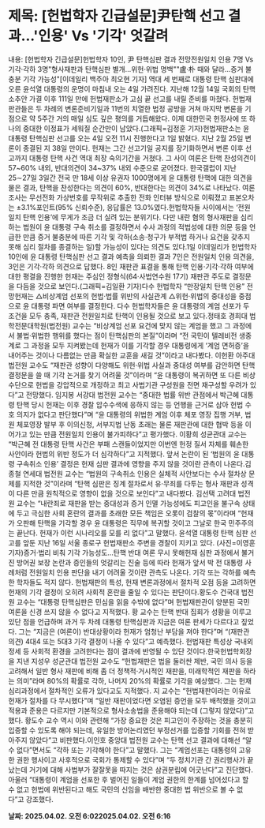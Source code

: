 # **제목: [헌법학자 긴급설문]尹탄핵 선고 결과…'인용' Vs '기각' 엇갈려**

  내용: [헌법학자 긴급설문]헌법학자 10인, 尹 탄핵심판 결과 전망전원일치 인용 7명 Vs 기각·각하 3명"형사재판과 탄핵심판 별개…위헌·위법 명백""盧·朴 때와 달라…증거 불충분 기각 가능성"[이데일리 백주아 최오현 기자] 역대 세 번째로 대통령 탄핵 심판대에 오른 윤석열 대통령의 운명이 마침내 오는 4일 가려진다. 지난해 12월 14일 국회의 탄핵소추안 가결 이후 111일 만에 헌법재판소가 고심 끝 선고를 내릴 준비를 마쳤다. 헌법재판관들은 두 차례의 변론준비기일과 11번의 치열한 법정 공방을 거쳐 마지막 변론을 기점으로 약 5주간 거의 매일 심도 깊은 평의를 거듭해왔다. 이제 대한민국 헌정사에 또 하나의 중대한 이정표가 세워질 순간만이 남았다.(그래픽=김정훈 기자)헌법재판소는 윤 대통령 탄핵심판 선고를 오는 4일 오전 11시 진행한다고 1일 밝혔다. 지난 2월 25일 변론이 종결된 지 38일 만이다. 헌재는 그간 선고기일 공지를 장기화하면서 변론 이후 선고까지 대통령 탄핵 사건 역대 최장 숙의기간을 거쳤다. 그 사이 여론은 탄핵 찬성의견이 57~60% 내외, 반대의견이 34~37% 내외 수준으로 굳어졌다. 한국갤럽이 지난 25∼27일 3일간 전국 만 18세 이상 유권자 1000명에게 윤 대통령 탄핵에 대한 의견을 물은 결과, 탄핵을 찬성한다는 의견이 60%, 반대한다는 의견이 34%로 나타났다. 여론조사는 무선전화 가상번호를 무작위로 추출한 전화 인터뷰 방식으로 이뤄졌고 표본오차는 ±3.1%포인트(95% 신뢰수준), 응답률은 13.0%였다.헌법학자들 사이에서는 ‘전원일치 탄핵 인용’에 무게가 조금 더 실려 있는 분위기다. 다만 내란 혐의 형사재판을 심리하는 법원이 윤 대통령 구속 취소를 결정하면서 수사 과정의 적법성에 대한 의문 등을 언급한 만큼 증거 불충분에 따른 기각 및 각하(소송·청구가 부적법 하거나 요건을 갖추지 못해 심리 절차를 종결하는 일)할 가능성이 있다는 의견도 있다.1일 이데일리가 헌법학자 10인에 윤 대통령 탄핵심판 선고 결과 예측을 의뢰한 결과 7인은 전원일치 인용 의견을, 3인은 기각·각하 의견으로 답했다. 8인 재판관 표결을 통해 탄핵 인용·기각·각하 여부에 대한 평결을 진행한 헌재는 주심인 정형식(64·사법연수원 17기) 재판관 주도로 결정문을 다듬을 것으로 보인다.(그래픽=김일환 기자)다수 헌법학자 “만장일치 탄핵 인용” 전망헌재는 △비상계엄 선포의 헌법·법률 위반의 사실관계 △위헌·위법의 중대성을 중점으로 윤 대통령 파면 여부를 결정한다. 다수 헌법학자들은 윤 대통령의 계엄 선포가 두 조건을 모두 충족, 재판관 전원일치로 탄핵이 인용될 것으로 보고 있다.정태호 경희대 법학전문대학원(법전원) 교수는 “비상계엄 선포 요건에 맞지 않는 계엄을 했고 그 과정에서 불법·위법한 행위를 했다는 점이 탄핵심판의 본질”이라며 “전 국민이 텔레비전 생중계로 그 과정을 모두 지켜봤는데 헌재가 이를 기각할 경우 대통령에게 ‘계엄 면허증’을 내어주는 것이나 다름없는 만큼 확실한 교훈을 새길 것”이라고 내다봤다. 이헌환 아주대 법전원 교수도 “재판관 성향이 다양해도 위헌·위법 사실과 중대성 여부를 감안하면 탄핵 결정문을 쓸 때 기각 논거를 찾기 어려울 것”이라며 “윤 대통령이 복귀하면 또 다른 비상수단으로 헌법을 강압적으로 개정하고 최고 사법기관 구성원을 전면 재구성할 우려가 있다”고 전망했다. 임지봉 서강대 법전원 교수는 “중대한 법률 위반 관점에서 박근혜 대통령 탄핵 당시 헌재는 이후 경찰 압수수색에 응하지 않는 등 언행을 근거로 삼아 헌법 수호 의지가 없다고 판단했다”며 “윤 대통령의 위법한 계엄 이후 체포 영장 집행 거부, 법원 체포영장 발부 후 이의신청, 서부지법 난동 초래는 물론 재판관에 대한 협박 등을 이어가고 있는 만큼 전원일치 인용이 불가피하다”고 평가했다. 이황희 성균관대 교수는 “박근혜 전 대통령 탄핵 사건은 부패 스캔들이었지만 이번엔 헌정 질서 자체를 훼손한 사안이라 헌법의 위반 정도가 더 심각하다”고 지적했다. 앞서 논란이 된 ‘법원의 윤 대통령 구속취소 인용’ 결정은 헌재 심판 결과에 영향을 주지 않을 것이란 관측이 나온다.김종철 연세대 법전원 교수는 “법원의 구속취소 인용은 실체적 사안보다는 수사 절차상 문제를 지적한 것”이라며 “탄핵 심판은 징계 절차로서 유·무죄를 다투는 형사 재판과 성격이 다른 만큼 원칙적으로 영향이 없을 것으로 보인다”고 내다봤다. 김선택 고려대 법전원 교수는 “내란죄로 재판을 받는 중대성과 증거 인멸 가능성에도 피고인을 불구속 상태에 두고 극심한 사회 혼란의 결과를 초래한 모든 책임은 오롯이 검찰의 몫”이라며 “헌재가 오판해 탄핵을 기각할 경우 윤 대통령은 직무에 복귀할 것이고 그날로 한국 민주주의는 끝난다. 헌재가 이런 시나리오를 모를 리 없다”고 말했다. 윤석열 대통령 탄핵 심판 선고를 앞둔 지난 16일 서울 종로구 헌법재판소 주변을 경찰이 지키고 있다. (사진=이영훈 기자)증거·법리 비춰 기각 가능성도…탄핵 반대 여론 무시 못해헌재 심판 과정에서 불거진 방어권 보장 논란과 증인들의 엇갈리는 진술 등에 따라 헌재가 앞서 박 전 대통령 사례처럼 전원일치 인용 판단을 내기 어려울 것이란 관측도 나온다. 기각 또는 각하를 예측한 학자들도 적지 않다. 헌법재판의 특성, 헌재 변론과정에서 절차적 오점 등을 고려하면 헌재의 기각 결정이 오히려 사회적 혼란을 줄일 수 있다는 판단이다.황도수 건국대 법전원 교수는 “대통령 탄핵심판은 민심을 읽을 수밖에 없다”며 헌법재판관이 양분된 국민 여론을 신경 쓰지 않을 수 없다고 지적했다. 황 교수는 탄핵 반대 집회가 성황을 이루고 있단 점을 언급하며 과거 두 차례 대통령 탄핵심판과 지금은 여론 판세가 다르다고 짚었다. 그는 “지금은 (여론이) 반대상황이라 헌재가 엄청난 부담을 져야 한다”며 “(재판관 의견) 4대4 또는 5대3 기각 결정이 나올 수 있다”고 예측했다. 헌법재판 특성상 국내외 정세 등 사회적 환경을 고려한다는 점이 결과에 반영될 수 있단 것이다.한국헌법학회장을 지낸 지성우 성균관대 법전원 교수도 “헌법재판은 법을 둘러싼 제반, 국민 의사 등을 고려해서 일반 형사 재판에 비해 좀 더 정책적·거시적인 재판을, 미래학적인 재판을 하라는 의미”라며 80%의 확률로 각하, 나머지 20%의 확률로 기각을 예상했다. 그는 헌재 심리과정에서 절차적인 오류가 있다고도 지적했다. 지 교수는 “헌법재판이라는 이유로 헌재가 절차를 다 무시했다”며 “일반 재판이었다면 오염된 증언을 모두 배척했을 것이고 적용과 준용은 다르지만 기본적으로 형사소송법을 준용해야 되는데 (그렇지 않았다)”고 했다. 황도수 교수 역시 이와 관련해 “가장 중요한 것은 피고인이 주장하는 것을 충분히 입증할 수 있도록 해야 되는데, 유일한 방어논리였던 부정선거를 입증할 기회를 전혀 받아주지 않았다”고 비판했다.이인호 중앙대 법전원 교수는 탄핵 선고 결과에 대해선 “알 수 없다”면서도 “각하 또는 기각해야 한다”고 말했다. 그는 “계엄선포는 대통령의 고유한 권한 행사이고 사후적으로 국회가 통제할 수 있다”며 “두 정치기관 간 권리행사가 끝났는데 거기에 대해 사법부가 잘잘못을 따지는 것은 삼권분립에 어긋난다”고 진단했다. 아울러 “대통령이 계엄을 선포한 후 벌어진 일들이 계엄 권한의 한계를 넘어섰다고 할 수 없고 헌법에 위반된다고 해도 국민의 신임을 배반한 중대한 법 위반으로 볼 수 없다”고 강조했다.

  **날짜: 2025.04.02. 오전 6:022025.04.02. 오전 6:16**